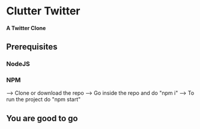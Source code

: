 # Clutter Twitter

#### A Twitter Clone
 
## Prerequisites
 ### NodeJS
 ### NPM 
 
--> Clone or download the repo
--> Go inside the repo and do "npm i"
--> To run the project do "npm start"
## You are good to go
